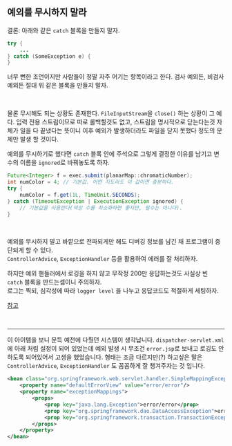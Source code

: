 ## 예외를 무시하지 말라

결론: 아래와 같은 `catch` 블록을 만들지 말자.

```java
try {
    ...
} catch (SomeException e) {
}
```

너무 뻔한 조언이지만 사람들이 정말 자주 어기는 항목이라고 한다. 검사 예외든, 비검사 예외든 절대 위 같은 블록을 만들지 말자.

<br/>

물론 무시해도 되는 상황도 존재한다. `FileInputStream`을 `close()` 하는 상황이 그 예다. 입력 전용 스트림이므로 따로 롤백할것도 없고, 스트림을 명시적으로 닫는다는것 자체가 일을 다 끝냈다는 뜻이니 이후 예외가 발생하더라도 파일을 닫지 못했다 정도의 문제만 발생 할 것이다.

예외를 무시하기로 했다면 `catch` 블록 안에 주석으로 그렇게 결정한 이유를 남기고 변수의 이름을 `ignored`로 바꿔놓도록 하자.

 ```java
 Future<Integer> f = exec.submit(planarMap::chromaticNumber);
 int numColor = 4; // 기본값. 어떤 지도라도 이 값이면 충분하다.
 try {
     numColor = f.get(1L, TimeUnit.SECONDS);
 } catch (TimeoutException | ExecutionException ignored) {
     // 기본값을 사용한다(색상 수를 최소화하면 좋지만, 필수는 아니다).
 }
 ```

<br/>

예외를 무시하지 말고 바깥으로 전파되게만 해도 디버깅 정보를 남긴 채 프로그램이 중단되게 할 수 있다.  
`ControllerAdvice`, `ExceptionHandler` 등을 활용하여 에러를 잘 처리하자. 

하지만 예외 핸들러에서 로깅을 하지 않고 무작정 200만 응답하는것도 사실상 빈 `catch` 블록을 만드는셈이니 주의하자.  
로그는 찍되, 심각성에 따라 `logger level` 을 나누고 응답코드도 적절하게 세팅하자.

[참고](https://github.com/wrallee/jwp-refactoring/blob/wrallee/module-web/src/main/java/kitchenpos/common/GeneralExceptionHandler.java)

<br/>

---

이 아이템을 보니 문득 예전에 다뤘던 시스템이 생각납니다. `dispatcher-servlet.xml` 에 아래 처럼 설정이 되어 있었는데 예외 발생 시 무조건 `error.jsp`로 보내고 로깅도 안하도록 되어있어서 고생을 했었습니다. 형태는 조금 다르지만(?) 하고싶은 말은 `ControllerAdvice`, `ExceptionHandler` 도 꼼꼼하게 잘 챙겨주자는 것 입니다.

```xml
<bean class="org.springframework.web.servlet.handler.SimpleMappingExceptionResolver">
    <property name="defaultErrorView" value="error/error"/>
    <property name="exceptionMappings">
        <props>
            <prop key="java.lang.Exception">error/error</prop>
            <prop key="org.springframework.dao.DataAccessException">error/dataAccessFailure</prop>
            <prop key="org.springframework.transaction.TransactionException">error/transactionFailure</prop>
        </props>
    </property>
</bean>
```
